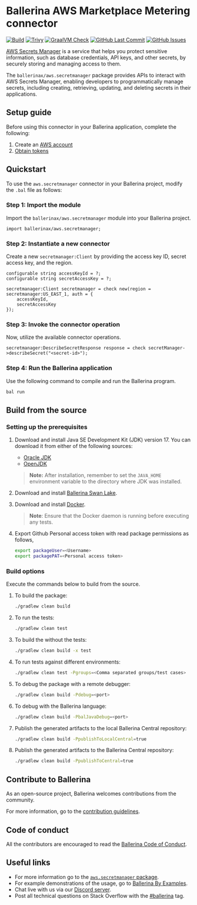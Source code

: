 # Ballerina AWS Marketplace Metering connector

[![Build](https://github.com/ballerina-platform/module-ballerinax-aws.secretmanager/actions/workflows/ci.yml/badge.svg)](https://github.com/ballerina-platform/module-ballerinax-aws.secretmanager/actions/workflows/ci.yml)
[![Trivy](https://github.com/ballerina-platform/module-ballerinax-aws.secretmanager/actions/workflows/trivy-scan.yml/badge.svg)](https://github.com/ballerina-platform/module-ballerinax-aws.secretmanager/actions/workflows/trivy-scan.yml)
[![GraalVM Check](https://github.com/ballerina-platform/module-ballerinax-aws.secretmanager/actions/workflows/build-with-bal-test-graalvm.yml/badge.svg)](https://github.com/ballerina-platform/module-ballerinax-aws.secretmanager/actions/workflows/build-with-bal-test-graalvm.yml)
[![GitHub Last Commit](https://img.shields.io/github/last-commit/ballerina-platform/module-ballerinax-aws.secretmanager.svg)](https://github.com/ballerina-platform/module-ballerinax-aws.secretmanager/commits/main)
[![GitHub Issues](https://img.shields.io/github/issues/ballerina-platform/ballerina-library/module/aws.secretmanager.svg?label=Open%20Issues)](https://github.com/ballerina-platform/ballerina-library/labels/module%2Faws.secretmanager)

[AWS Secrets Manager](https://docs.aws.amazon.com/secretsmanager/latest/userguide/intro.html) is a service that helps you protect sensitive information, such as database credentials, API keys, and other secrets, by securely storing and managing access to them.

The `ballerinax/aws.secretmanager` package provides APIs to interact with AWS Secrets Manager, enabling developers to programmatically manage secrets, including creating, retrieving, updating, and deleting secrets in their applications.

## Setup guide
Before using this connector in your Ballerina application, complete the following:
1. Create an [AWS account](https://portal.aws.amazon.com/billing/signup?nc2=h_ct&src=default&redirect_url=https%3A%2F%2Faws.amazon.com%2Fregistration-confirmation#/start)
2. [Obtain tokens](https://docs.aws.amazon.com/IAM/latest/UserGuide/id_credentials_access-keys.html)

## Quickstart

To use the `aws.secretmanager` connector in your Ballerina project, modify the `.bal` file as follows:

### Step 1: Import the module

Import the `ballerinax/aws.secretmanager` module into your Ballerina project.

```ballerina
import ballerinax/aws.secretmanager;
```

### Step 2: Instantiate a new connector

Create a new `secretmanager:Client` by providing the access key ID, secret access key, and the region.

```ballerina
configurable string accessKeyId = ?;
configurable string secretAccessKey = ?;

secretmanager:Client secretmanager = check new(region = secretmanager:US_EAST_1, auth = {
    accessKeyId,
    secretAccessKey
});
```

### Step 3: Invoke the connector operation

Now, utilize the available connector operations.

```ballerina
secretmanager:DescribeSecretResponse response = check secretManager->describeSecret("<secret-id>");
```

### Step 4: Run the Ballerina application

Use the following command to compile and run the Ballerina program.

```bash
bal run
```

## Build from the source

### Setting up the prerequisites

1. Download and install Java SE Development Kit (JDK) version 17. You can download it from either of the following sources:

    * [Oracle JDK](https://www.oracle.com/java/technologies/downloads/)
    * [OpenJDK](https://adoptium.net/)

   > **Note:** After installation, remember to set the `JAVA_HOME` environment variable to the directory where JDK was installed.

2. Download and install [Ballerina Swan Lake](https://ballerina.io/).

3. Download and install [Docker](https://www.docker.com/get-started).

   > **Note**: Ensure that the Docker daemon is running before executing any tests.

4. Export Github Personal access token with read package permissions as follows,

    ```bash
    export packageUser=<Username>
    export packagePAT=<Personal access token>
    ```

### Build options

Execute the commands below to build from the source.

1. To build the package:

   ```bash
   ./gradlew clean build
   ```

2. To run the tests:

   ```bash
   ./gradlew clean test
   ```

3. To build the without the tests:

   ```bash
   ./gradlew clean build -x test
   ```

4. To run tests against different environments:

   ```bash
   ./gradlew clean test -Pgroups=<Comma separated groups/test cases>
   ```

5. To debug the package with a remote debugger:

   ```bash
   ./gradlew clean build -Pdebug=<port>
   ```

6. To debug with the Ballerina language:

   ```bash
   ./gradlew clean build -PbalJavaDebug=<port>
   ```

7. Publish the generated artifacts to the local Ballerina Central repository:

    ```bash
    ./gradlew clean build -PpublishToLocalCentral=true
    ```

8. Publish the generated artifacts to the Ballerina Central repository:

   ```bash
   ./gradlew clean build -PpublishToCentral=true
   ```

## Contribute to Ballerina

As an open-source project, Ballerina welcomes contributions from the community.

For more information, go to the [contribution guidelines](https://github.com/ballerina-platform/ballerina-lang/blob/master/CONTRIBUTING.md).

## Code of conduct

All the contributors are encouraged to read the [Ballerina Code of Conduct](https://ballerina.io/code-of-conduct).

## Useful links

* For more information go to the [`aws.secretmanager` package](https://central.ballerina.io/ballerinax/aws.secretmanager/latest).
* For example demonstrations of the usage, go to [Ballerina By Examples](https://ballerina.io/learn/by-example/).
* Chat live with us via our [Discord server](https://discord.gg/ballerinalang).
* Post all technical questions on Stack Overflow with the [#ballerina](https://stackoverflow.com/questions/tagged/ballerina) tag.
